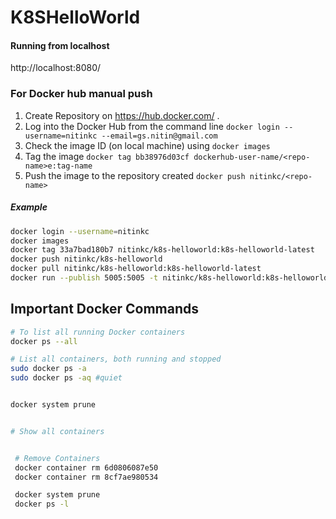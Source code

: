 # K8SHelloWorld

#### Running from localhost

http://localhost:8080/

### For Docker hub manual push

1. Create Repository on https://hub.docker.com/ . <repo-name>
2. Log into the Docker Hub from the command line
`docker login --username=nitinkc --email=gs.nitin@gmail.com`
2. Check the image ID (on local machine) using `docker images`
3. Tag the image `docker tag bb38976d03cf dockerhub-user-name/<repo-name>e:tag-name`
4. Push the image to the repository  created `docker push nitinkc/<repo-name>`

##### Example

```sh
docker login --username=nitinkc
docker images
docker tag 33a7bad180b7 nitinkc/k8s-helloworld:k8s-helloworld-latest
docker push nitinkc/k8s-helloworld
docker pull nitinkc/k8s-helloworld:k8s-helloworld-latest
docker run --publish 5005:5005 -t nitinkc/k8s-helloworld:k8s-helloworld-latest
```

## Important Docker Commands

```sh
# To list all running Docker containers
docker ps --all

# List all containers, both running and stopped
sudo docker ps -a
sudo docker ps -aq #quiet


docker system prune


# Show all containers


 # Remove Containers
 docker container rm 6d0806087e50
 docker container rm 8cf7ae980534

 docker system prune
 docker ps -l
```
